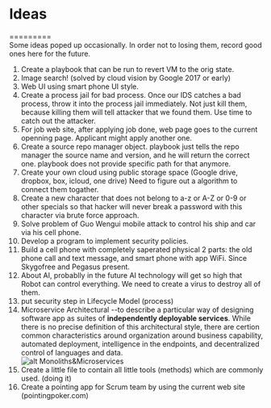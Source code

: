 # Ideas
=========<br>
Some ideas poped up occasionally. In order not to losing them, record good ones here for the future.

1. Create a playbook that can be run to revert VM to the orig state.
2. Image search! (solved by cloud vision by Google 2017 or early)
3. Web UI using smart phone UI style.
4. Create a process jail for bad process. Once our IDS catches a bad process, throw it into the process jail immediately.
   Not just kill them, because killing them will tell attacker that we found them. Use time to catch out the attacker.
5. For job web site, after applying job done, web page goes to the current openning page. Applicant might apply another one.
6. Create a source repo manager object. playbook just tells the repo manager the source name and version,
   and he will return the correct one. playbook does not provide specific path for that anymore.
7. Create your own cloud using public storage space (Google drive, dropbox, box, icloud, one drive)
   Need to figure out a algorithm to connect them togather.
8. Create a new character that does not belong to a-z or A-Z or 0-9 or other specials so that hacker will never break a password with this character via brute force approach.
9. Solve problem of Guo Wengui mobile attack to control his ship and car via his cell phone.
10. Develop a program to implement security policies.
11. Build a cell phone with completely saperated physical 2 parts: the old phone call and text message, and smart phone with app WiFi. Since Skygofree and Pegasus present.
12. About AI, probablly in the future AI technology will get so high that Robot can control everything. We need to create a virus to destroy all of them.
13. put security step in Lifecycle Model (process)
14. Microservice Architectural --to describe a particular way of designing software app as suites of **independently deployable services**. While there is no precise definition of this architectural style, there are certion common characteristics around organization around business capability, automated deployment, intelligence in the endpoints, and decentralized control of languages and data.<br>
![alt Monoliths&Microservices](https://github.com/mndarren/Code-Lib/blob/master/references/microservices.PNG)
15. Create a little file to contain all little tools (methods) which are commonly used. (doing it)
16. Create a pointing app for Scrum team by using the current web site (pointingpoker.com)
